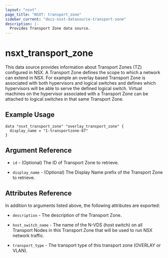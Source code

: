 ```yaml
---
layout: "nsxt"
page_title: "NSXT: transport_zone"
sidebar_current: "docs-nsxt-datasource-transport-zone"
description: |-
  Provides Transport Zone data source.
---
```


# nsxt_transport_zone

This data source provides information about Transport Zones (TZ) configured in NSX. A Transport Zone defines the scope to which a network can extend in NSX. For example an overlay based Transport Zone is associated with both hypervisors and logical switches and defines which hypervisors will be able to serve the defined logical switch. Virtual machines on the hypervisor associated with a Transport Zone can be attached to logical switches in that same Transport Zone.

## Example Usage

```
data "nsxt_transport_zone" "overlay_transport_zone" {
  display_name = "1-transportzone-87"
}
```

## Argument Reference

* `id` - (Optional) The ID of Transport Zone to retrieve.

* `display_name` - (Optional) The Display Name prefix of the Transport Zone to retrieve.

## Attributes Reference

In addition to arguments listed above, the following attributes are exported:

* `description` - The description of the Transport Zone.

* `host_switch_name` - The name of the N-VDS (host switch) on all Transport Nodes in this Transport Zone that will be used to run NSX network traffic.

* `transport_type` - The transport type of this transport zone (OVERLAY or VLAN).
